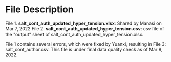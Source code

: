 # File Description

File 1. **salt_cont_auth_updated_hyper_tension.xlsx**: Shared by Manasi on Mar 7, 2022
File 2. **salt_cont_auth_updated_hyper_tension.csv**: csv file of the "output" sheet of salt_cont_auth_updated_hyper_tension.xlsx.

File 1 contains several errors, which were fixed by Yuanxi, resulting in File 3: salt_cont_author.csv. This file is under final data quality check as of Mar 8, 2022. 

